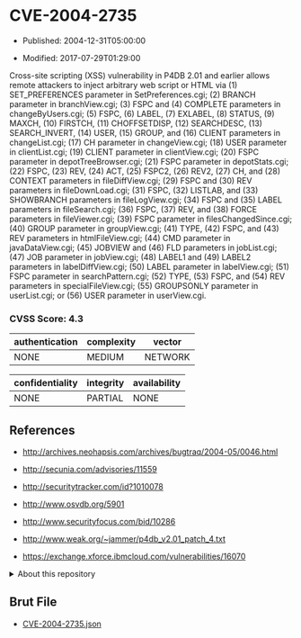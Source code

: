 # CVE-2004-2735

- Published: 2004-12-31T05:00:00

- Modified: 2017-07-29T01:29:00

Cross-site scripting (XSS) vulnerability in P4DB 2.01 and earlier allows remote attackers to inject arbitrary web script or HTML via (1) SET_PREFERENCES parameter in SetPreferences.cgi; (2) BRANCH parameter in branchView.cgi; (3) FSPC and (4) COMPLETE parameters in changeByUsers.cgi; (5) FSPC, (6) LABEL, (7) EXLABEL, (8) STATUS, (9) MAXCH, (10) FIRSTCH, (11) CHOFFSETDISP, (12) SEARCHDESC, (13) SEARCH_INVERT, (14) USER, (15) GROUP, and (16) CLIENT parameters in changeList.cgi; (17) CH parameter in changeView.cgi; (18) USER parameter in clientList.cgi; (19) CLIENT parameter in clientView.cgi; (20) FSPC parameter in depotTreeBrowser.cgi; (21) FSPC parameter in depotStats.cgi; (22) FSPC, (23) REV, (24) ACT, (25) FSPC2, (26) REV2, (27) CH, and (28) CONTEXT parameters in fileDiffView.cgi; (29) FSPC and (30) REV parameters in fileDownLoad.cgi; (31) FSPC, (32) LISTLAB, and (33) SHOWBRANCH parameters in fileLogView.cgi; (34) FSPC and (35) LABEL parameters in fileSearch.cgi; (36) FSPC, (37) REV, and (38) FORCE parameters in fileViewer.cgi; (39) FSPC parameter in filesChangedSince.cgi; (40) GROUP parameter in groupView.cgi; (41) TYPE, (42) FSPC, and (43) REV parameters in htmlFileView.cgi; (44) CMD parameter in javaDataView.cgi; (45) JOBVIEW and (46) FLD parameters in jobList.cgi; (47) JOB parameter in jobView.cgi; (48) LABEL1 and (49) LABEL2 parameters in labelDiffView.cgi; (50) LABEL parameter in labelView.cgi; (51) FSPC parameter in searchPattern.cgi; (52) TYPE, (53) FSPC, and (54) REV parameters in specialFileView.cgi; (55) GROUPSONLY parameter in userList.cgi; or (56) USER parameter in userView.cgi.

### CVSS Score: **4.3**

| authentication | complexity | vector |
| --- | --- | --- |
| NONE | MEDIUM | NETWORK |

| confidentiality | integrity | availability |
| --- | --- | --- |
| NONE | PARTIAL | NONE |

## References

* http://archives.neohapsis.com/archives/bugtraq/2004-05/0046.html

* http://secunia.com/advisories/11559

* http://securitytracker.com/id?1010078

* http://www.osvdb.org/5901

* http://www.securityfocus.com/bid/10286

* http://www.weak.org/~jammer/p4db_v2.01_patch_4.txt

* https://exchange.xforce.ibmcloud.com/vulnerabilities/16070

<details>
<summary>About this repository</summary> 

  This repository is part of the project [Live Hack CVE](https://github.com/Live-Hack-CVE). Main website can be found [www.live-hack.org](https://www.live-hack.org) 
  
  Made by [Sn0wAlice](https://github.com/Sn0wAlice) for the people that care about security and need to have a feed of the latest CVEs. Hope you enjoy it, don't forget to star the repo and follow me on [Twitter](https://twitter.com/Sn0wAlice) and [Github](https://github.com/Sn0wAlice). And that is my [personnal website](https://www.alice-snow.me/)

  - [Home Page](https://github.com/Live-Hack-CVE)
  - [Framework](https://github.com/Live-Hack-CVE/cve-framework)
  - [CVE database](https://github.com/Live-Hack-CVE/full_database)
  - [Changelog](https://github.com/Live-Hack-CVE/Changelog)
</details>

## Brut File

* [CVE-2004-2735.json](https://raw.githubusercontent.com/Live-Hack-CVE/full_database/main/cves/2004/CVE-2004-2735.json)


